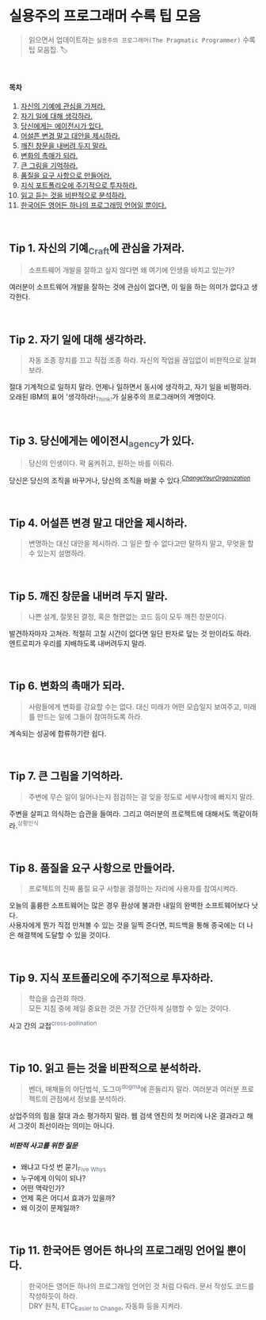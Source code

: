 # 실용주의 프로그래머 수록 팁 모음 
> 읽으면서 업데이트하는 `실용주의 프로그래머(The Pragmatic Programmer)` 수록 팁 모음집. 🏷️

<br>

#### 목차
1. [자신의 기예에 관심을 가져라.](#tip-1-자신의-기예craft에-관심을-가져라)
1. [자기 일에 대해 생각하라.](#tip-2-자기-일에-대해-생각하라)
1. [당신에게는 에이전시가 있다.](#tip-3-당신에게는-에이전시agency가-있다)
1. [어설픈 변경 말고 대안을 제시하라.](#tip-4-어설픈-변경-말고-대안을-제시하라)
1. [깨진 창문을 내버려 두지 말라.](#tip-5-깨진-창문을-내버려-두지-말라)
1. [변화의 촉매가 되라.](#tip-6-변화의-촉매가-되라)
1. [큰 그림을 기억하라.](#tip-7-큰-그림을-기억하라)
1. [품질을 요구 사항으로 만들어라.](#tip-8-품질을-요구-사항으로-만들어라)
1. [지식 포트폴리오에 주기적으로 투자하라.](#tip-9-지식-포트폴리오에-주기적으로-투자하라)
1. [읽고 듣는 것을 비판적으로 분석하라.](#tip-10-읽고-듣는-것을-비판적으로-분석하라)
1. [한국어든 영어든 하나의 프로그래밍 언어일 뿐이다.](#tip-11-한국어든-영어든-하나의-프로그래밍-언어일-뿐이다)

<br>

## Tip 1. 자신의 기예<sub style="color: #656D76">Craft</sub>에 관심을 가져라.
> 소프트웨어 개발을 잘하고 싶지 않다면 왜 여기에 인생을 바치고 있는가?  

여러분이 소프트웨어 개발을 잘하는 것에 관심이 없다면, 이 일을 하는 의미가 없다고 생각한다. 

<br>

## Tip 2. 자기 일에 대해 생각하라. 
> 자동 조종 장치를 끄고 직접 조종 하라. 자신의 작업을 끊임없이 비판적으로 살펴보라.  

절대 기계적으로 일하지 말라.  언제나 일하면서 동시에 생각하고, 자기 일을 비평하라.  
오래된 IBM의 표어 '생각하라!<sub style="color: #656D76">Think!</sub>가 실용주의 프로그래머의 계명이다.

<br>

## Tip 3. 당신에게는 에이전시<sub style="color: #656D76">agency</sub>가 있다. 
> 당신의 인생이다. 꽉 움켜쥐고, 원하는 바를 이뤄라.  

당신은 당신의 조직을 바꾸거나, 당신의 조직을 바꿀 수 있다.<sup>[_ChangeYourOrganization_](https://wiki.c2.com/?ChangeYourOrganization)</sup>

<br>

## Tip 4. 어설픈 변경 말고 대안을 제시하라. 
> 변명하는 대신 대안을 제시하라. 그 일은 할 수 없다고만 말하지 말고, 무엇을 할 수 있는지 설명하라.  

<br>

## Tip 5. 깨진 창문을 내버려 두지 말라.
> 나쁜 설계, 잘못된 결정, 혹은 형편없는 코드 등이 모두 깨진 창문이다.  

발견하자마자 고쳐라. 적절히 고칠 시간이 없다면 일단 판자로 덮는 것 만이라도 하라.  
엔트로피가 우리를 지배하도록 내버려두지 말라. 

<br>

## Tip 6. 변화의 촉매가 되라. 
> 사람들에게 변화를 강요할 수는 없다. 대신 미래가 어떤 모습일지 보여주고, 미래를 만드는 일에 그들이 참여하도록 하라.   

계속되는 성공에 합류하기란 쉽다.

<br>

## Tip 7. 큰 그림을 기억하라.
> 주변에 무슨 일이 일어나는지 점검하는 걸 잊을 정도로 세부사항에 빠지지 말라.  

주변을 살피고 의식하는 습관을 들여라. 그리고 여러분의 프로젝트에 대해서도 똑같이하라.<sup style="color: #656D76">상황인식</sup>

<br>

## Tip 8. 품질을 요구 사항으로 만들어라. 
> 프로젝트의 진짜 품질 요구 사항을 결정하는 자리에 사용자를 참여시켜라.   

오늘의 훌륭한 소프트웨어는 많은 경우 환상에 불과한 내일의 완벽한 소프트웨어보다 낫다.  
사용자에게 뭔가 직접 만져볼 수 있는 것을 일찍 준다면, 피드백을 통해 종국에는 더 나은 해결책에 도달할 수 있을 것이다. 

<br>

## Tip 9. 지식 포트폴리오에 주기적으로 투자하라. 
> 학습을 습관화 하라.  
> 모든 지침 중에 제일 중요한 것은 가장 간단하게 실행할 수 있는 것이다. 

사고 간의 교접<sup style="color: #656D76">cross-pollination</sup>

<br>

## Tip 10. 읽고 듣는 것을 비판적으로 분석하라. 
> 벤더, 매채들의 야단법석, 도그마<sup style="color: #656D76">dogma</sup>에 흔들리지 말라. 여러분과 여러분 프로젝트의 관점에서 정보를 분석하라.  

상업주의의 힘을 절대 과소 평가하지 말라. 웹 검색 엔진의 첫 머리에 나온 결과라고 해서 그것이 최선이라는 의미는 아니다. 

##### 비판적 사고를 위한 질문
- 왜냐고 다섯 번 묻기<sub style="color: #656D76">Five Whys</sub>
- 누구에게 이익이 되나?
- 어떤 맥락인가?
- 언제 혹은 어디서 효과가 있을까?
- 왜 이것이 문제일까?

<br>

## Tip 11. 한국어든 영어든 하나의 프로그래밍 언어일 뿐이다.
> 한국어든 영어든 하나의 프로그래밍 언어인 것 처럼 다뤄라. 문서 작성도 코드를 작성하듯이 하라.  
> DRY 원칙, ETC<sub style="color: #656D76">Easier to Change</sub>, 자동화 등을 지켜라. 
